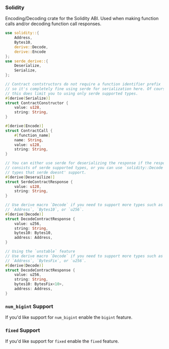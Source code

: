 ### Solidity

Encoding/Decoding crate for the Solidity ABI. Used when making function calls
and/or decoding function call responses.

```rust
use solidity::{
    Address,
    Bytes10,
    derive::Decode,
    derive::Encode
};
use serde_derive::{
    Deserialize,
    Serialize,
};

// Contract contstructors do not require a function identifier prefix
// so it's completely fine using serde for serialization here. Of course
// this does limit you to using only serde supported types.
#[derive(Serialize)]
struct ContractConstructor {
    value: u128,
    string: String,
}

#[derive(Encode)]
struct ContractCall {
    #[function_name]
    name: String,
    value: u128,
    string: String,
}

// You can either use serde for deserializing the response if the response
// consists of serde supported types, or you can use `solidity::Decode` for
// types that serde doesnt' support.
#[derive(Deserailize)]
struct SerdeContractResponse {
    value: u128,
    string: String,
}

// Use derive macro `Decode` if you need to support more types such as
// `Address`, `Bytes10`, or `u256`.
#[derive(Decode)]
struct DecodeContractResponse {
    value: u256,
    string: String,
    bytes10: Bytes10,
    address: Address,
}

// Using the `unstable` feature
// Use derive macro `Decode` if you need to support more types such as
// `Address`, `BytesFix`, or `u256`.
#[derive(Decode)]
struct DecodeContractResponse {
    value: u256,
    string: String,
    bytes10: BytesFix<10>,
    address: Address,
}
```

### `num_bigint` Support

If you'd like support for `num_bigint` enable the `bigint` feature.

### `fixed` Support

If you'd like support for `fixed` enable the `fixed` feature.
